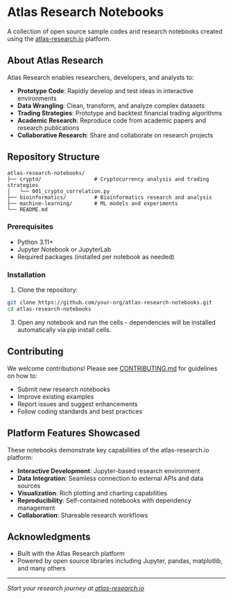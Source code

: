# Atlas Research Notebooks

A collection of open source sample codes and research notebooks created using the [atlas-research.io](https://atlas-research.io) platform.

## About Atlas Research

Atlas Research enables researchers, developers, and analysts to:

- **Prototype Code**: Rapidly develop and test ideas in interactive environments
- **Data Wrangling**: Clean, transform, and analyze complex datasets
- **Trading Strategies**: Prototype and backtest financial trading algorithms
- **Academic Research**: Reproduce code from academic papers and research publications
- **Collaborative Research**: Share and collaborate on research projects

## Repository Structure

```
atlas-research-notebooks/
├── crypto/                 # Cryptocurrency analysis and trading strategies
│   └── 001_crypto_correlation.py
├── bioinformatics/         # Bioinformatics research and analysis
├── machine-learning/       # ML models and experiments
└── README.md
```

### Prerequisites
- Python 3.11+
- Jupyter Notebook or JupyterLab
- Required packages (installed per notebook as needed)

### Installation

1. Clone the repository:
```bash
git clone https://github.com/your-org/atlas-research-notebooks.git
cd atlas-research-notebooks
```

3. Open any notebook and run the cells - dependencies will be installed automatically via pip install cells.

## Contributing

We welcome contributions! Please see [CONTRIBUTING.md](CONTRIBUTING.md) for guidelines on how to:
- Submit new research notebooks
- Improve existing examples  
- Report issues and suggest enhancements
- Follow coding standards and best practices


## Platform Features Showcased

These notebooks demonstrate key capabilities of the atlas-research.io platform:

- **Interactive Development**: Jupyter-based research environment
- **Data Integration**: Seamless connection to external APIs and data sources
- **Visualization**: Rich plotting and charting capabilities
- **Reproducibility**: Self-contained notebooks with dependency management
- **Collaboration**: Shareable research workflows

## Acknowledgments

- Built with the Atlas Research platform
- Powered by open source libraries including Jupyter, pandas, matplotlib, and many others


---

*Start your research journey at [atlas-research.io](https://atlas-research.io)*